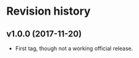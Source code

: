 Revision history
=======================================

v1.0.0 (2017-11-20)
---------------------------------------

* First tag, though not a working official release.
